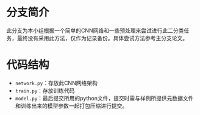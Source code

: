 # 分支简介
此分支为本小组根据一个简单的CNN网络和一些预处理来尝试进行此二分类任务，最终没有采用此方法，仅作为记录备份。具体尝试方法参考主分支论文。

# 代码结构
- `network.py`：存放此CNN网络架构
- `train.py`：存放训练代码
- `model.py`：最后提交所用的python文件，提交时需与样例所提供元数据文件和训练出来的模型参数一起打包压缩进行提交。